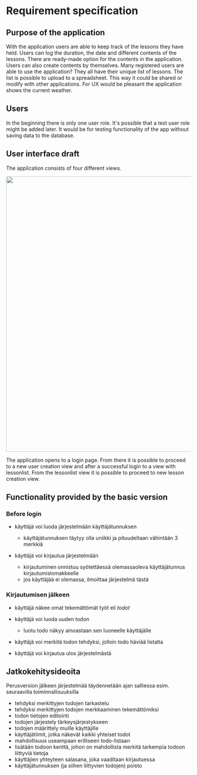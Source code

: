 # Requirement specification

## Purpose of the application

With the application users are able to keep track of the lessons they have held.
Users can log the duration, the date and different contents of the lessons.
There are ready-made option for the contents in the application. Users can also create contents by themselves.
Many registered users are able to use the application? They all have their unique list of lessons.
The list is possible to upload to a spreadsheet. This way it could be shared or modify with other applications.
For UX would be pleasant the application shows the current weather.

## Users

In the beginning there is only one user role. It's possible that a test user role might be added later. It would 
be for testing functionality of the app without saving data to the database.


## User interface draft

The application consists of four different views.

<img src="https://raw.githubusercontent.com/ollipo/projectLessonApp/master/Documentation/user_interface_draft.png" width="750">

The application opens to a login page. From there it is possible to proceed to a new user creation view and after a successful 
login to a view with lessonlist. From the lessonlist view it is possible to proceed to new lesson creation view.

## Functionality provided by the basic version

### Before login

- käyttäjä voi luoda järjestelmään käyttäjätunnuksen
  - käyttäjätunnuksen täytyy olla uniikki ja pituudeltaan vähintään 3 merkkiä

- käyttäjä voi kirjautua järjestelmään
  - kirjautuminen onnistuu syötettäessä olemassaoleva käyttäjätunnus kirjautumislomakkeelle
  - jos käyttäjää ei olemassa, ilmoittaa järjestelmä tästä

### Kirjautumisen jälkeen

- käyttäjä näkee omat tekemättömät työt eli _todot_

- käyttäjä voi luoda uuden todon
  - luotu todo näkyy ainoastaan sen luoneelle käyttäjälle

- käyttäjä voi merkitä todon tehdyksi, jolloin todo häviää listalta

- käyttäjä voi kirjautua ulos järjestelmästä

## Jatkokehitysideoita

Perusversion jälkeen järjestelmää täydennetään ajan salliessa esim. seuraavilla toiminnallisuuksilla

- tehdyksi merkittyjen todojen tarkastelu
- tehdyksi merkittyjen todojen merkkaaminen tekemättömiksi
- todon tietojen editointi
- todojen järjestely tärkeysjärjestykseen
- todojen määrittely muille käyttäjille
- käyttäjätiimit, jotka näkevät kaikki yhteiset todot
- mahdollisuus useampaan erilliseen todo-listaan
- lisätään todoon kenttä, johon on mahdollista merkitä tarkempia todoon liittyviä tietoja
- käyttäjien yhteyteen salasana, joka vaaditaan kirjautuessa
- käyttäjätunnuksen (ja siihen liittyvien todojen) poisto